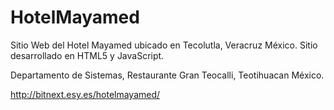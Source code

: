 # HotelMayamed
Sitio Web del Hotel Mayamed ubicado en Tecolutla, Veracruz México.
Sitio desarrollado en HTML5 y JavaScript.

Departamento de Sistemas, Restaurante Gran Teocalli, Teotihuacan México.

http://bitnext.esy.es/hotelmayamed/

